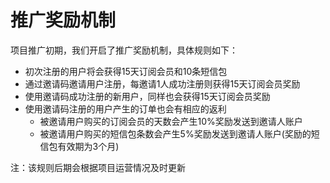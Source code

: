 # 推广奖励机制

项目推广初期，我们开启了推广奖励机制，具体规则如下：

* 初次注册的用户将会获得15天订阅会员和10条短信包
* 通过邀请码邀请用户注册，每邀请1人成功注册则获得15天订阅会员奖励
* 使用邀请码成功注册的新用户，同样也会获得15天订阅会员奖励
* 使用邀请码注册的用户产生的订单也会有相应的返利
  * 被邀请用户购买的订阅会员的天数会产生10%奖励发送到邀请人账户
  * 被邀请用户购买的短信包条数会产生5%奖励发送到邀请人账户(奖励的短信包有效期为3个月)

注：该规则后期会根据项目运营情况及时更新
